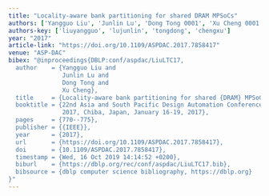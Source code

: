 ```yaml
---
title: "Locality-aware bank partitioning for shared DRAM MPSoCs"
authors: ['Yangguo Liu', 'Junlin Lu', 'Dong Tong 0001', 'Xu Cheng 0001']
authors-key: ['liuyangguo', 'lujunlin', 'tongdong', 'chengxu']
year: "2017"
article-link: "https://doi.org/10.1109/ASPDAC.2017.7858417"
venue: "ASP-DAC"
bibex: "@inproceedings{DBLP:conf/aspdac/LiuLTC17,
  author    = {Yangguo Liu and
               Junlin Lu and
               Dong Tong and
               Xu Cheng},
  title     = {Locality-aware bank partitioning for shared {DRAM} MPSoCs},
  booktitle = {22nd Asia and South Pacific Design Automation Conference, {ASP-DAC}
               2017, Chiba, Japan, January 16-19, 2017},
  pages     = {770--775},
  publisher = {{IEEE}},
  year      = {2017},
  url       = {https://doi.org/10.1109/ASPDAC.2017.7858417},
  doi       = {10.1109/ASPDAC.2017.7858417},
  timestamp = {Wed, 16 Oct 2019 14:14:52 +0200},
  biburl    = {https://dblp.org/rec/conf/aspdac/LiuLTC17.bib},
  bibsource = {dblp computer science bibliography, https://dblp.org}
}"
---
```

